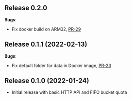 ## Release 0.2.0

**Bugs**:

* Fix docker build on ARM32, [PR-29](https://github.com/reduct-storage/reduct-storage/pull/29)

## Release 0.1.1 (2022-02-13)

**Bugs**:

* Fix default folder for data in Docker image, [PR-23](https://github.com/reduct-storage/reduct-storage/pull/23)

## Release 0.1.0 (2022-01-24)

* Initial release with basic HTTP API and FIFO bucket quota
